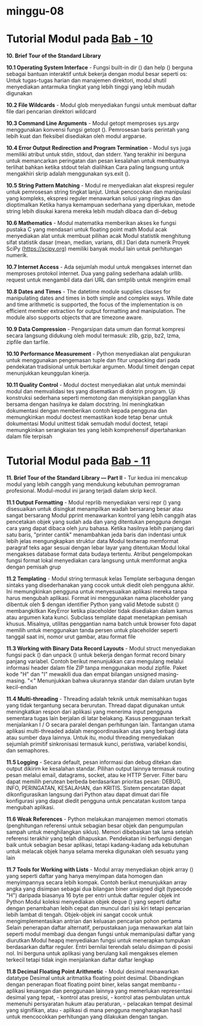 # minggu-08

# Tutorial Modul pada [Bab - 10](https://docs.python.org/3/tutorial/stdlib.html)

**10. Brief Tour of the Standard Library**
		
**10.1 Operating System Interface**
	   - Fungsi built-in dir () dan help () berguna sebagai bantuan interaktif     		 untuk bekerja dengan modul besar seperti os:
	     Untuk tugas-tugas harian dan manajemen direktori, modul shutil menyediakan antarmuka tingkat yang lebih tinggi yang lebih mudah digunakan

**10.2 File Wildcards**
	   - Modul glob menyediakan fungsi untuk membuat daftar file dari pencarian 		 direktori wildcard

**10.3 Command Line Arguments**
	   - Modul getopt memproses sys.argv menggunakan konvensi fungsi getopt (). 		 Pemrosesan baris perintah yang lebih kuat dan fleksibel disediakan oleh 		 modul argparse.

**10.4 Error Output Redirection and Program Termination**
	   - Modul sys juga memiliki atribut untuk stdin, stdout, dan stderr. Yang 			 terakhir ini berguna 
	     untuk memancarkan peringatan dan pesan kesalahan untuk membuatnya terlihat bahkan ketika stdout telah dialihkan
		 Cara paling langsung untuk mengakhiri skrip adalah menggunakan sys.exit ().

**10.5 String Pattern Matching**
	   - Modul re menyediakan alat ekspresi reguler untuk pemrosesan string tingkat 	 lanjut. 
	     Untuk pencocokan dan manipulasi yang kompleks, ekspresi reguler menawarkan solusi yang ringkas dan dioptimalkan
	     Ketika hanya kemampuan sederhana yang diperlukan, metode string lebih disukai karena mereka lebih mudah dibaca dan di-debug

**10.6 Mathematics**
	   - Modul matematika memberikan akses ke fungsi pustaka C yang mendasari untuk 	 floating point math
	     Modul acak menyediakan alat untuk membuat pilihan acak
		 Modul statistik menghitung sifat statistik dasar (mean, median, varians, dll.) Dari data numerik
		 Proyek SciPy (https://scipy.org) memiliki banyak modul lain untuk perhitungan numerik.

**10.7 Internet Access**
	   - Ada sejumlah modul untuk mengakses internet dan memproses protokol 			 internet. Dua yang paling sederhana adalah urllib.
	     request untuk mengambil data dari URL dan smtplib untuk mengirim email

**10.8 Dates and Times**
	   - The datetime module supplies classes for manipulating dates and times in 		 both simple and complex ways. 
	     While date and time arithmetic is supported, the focus of the implementation is on efficient member extraction for output formatting and manipulation. 
		 The module also supports objects that are timezone aware.

**10.9 Data Compression**
	   - Pengarsipan data umum dan format kompresi secara langsung didukung oleh 		 modul termasuk: zlib, gzip, bz2, lzma, zipfile dan tarfile.

**10.10 Performance Measurement**
	    - Python menyediakan alat pengukuran untuk menggunakan pengemasan tuple dan   fitur unpacking dari pada 
		  pendekatan tradisional untuk bertukar argumen. Modul timeit dengan cepat menunjukkan keunggulan kinerja.

**10.11 Quality Control**
	    - Modul doctest menyediakan alat untuk memindai modul dan memvalidasi tes 	  yang disematkan di doktrin program. 
		  Uji konstruksi sederhana seperti memotong dan menyisipkan panggilan khas bersama dengan hasilnya ke dalam docstring. 
		  Ini meningkatkan dokumentasi dengan memberikan contoh kepada pengguna dan memungkinkan modul doctest memastikan kode tetap benar untuk dokumentasi
		  Modul unittest tidak semudah modul doctest, tetapi memungkinkan serangkaian tes yang lebih komprehensif dipertahankan dalam file terpisah

	  
	  
# Tutorial Modul pada [Bab - 11](https://docs.python.org/3/tutorial/stdlib2.html)

**11. Brief Tour of the Standard Library — Part II**
	  - Tur kedua ini mencakup modul yang lebih canggih yang mendukung kebutuhan 	  pemrograman profesional. 
	    Modul-modul ini jarang terjadi dalam skrip kecil.

**11.1 Output Formatting**
	   - Modul reprlib menyediakan versi repr () yang disesuaikan untuk disingkat 	  menampilkan wadah bersarang besar atau sangat bersarang
	     Modul pprint menawarkan kontrol yang lebih canggih atas pencetakan objek yang sudah ada dan yang ditentukan pengguna dengan cara 
		 yang dapat dibaca oleh juru bahasa. Ketika hasilnya lebih panjang dari satu baris, "printer cantik" menambahkan jeda baris dan indentasi untuk lebih jelas mengungkapkan struktur data
		 Modul textwrap memformat paragraf teks agar sesuai dengan lebar layar yang ditentukan
		 Modul lokal mengakses database format data budaya tertentu. Atribut pengelompokan fungsi format lokal menyediakan cara langsung untuk memformat angka dengan pemisah grup

**11.2 Templating**
	   - Modul string termasuk kelas Template serbaguna dengan sintaks yang 	  		 disederhanakan yang cocok untuk diedit oleh pengguna akhir. 
	     Ini memungkinkan pengguna untuk menyesuaikan aplikasi mereka tanpa harus mengubah aplikasi.
		 Format ini menggunakan nama placeholder yang dibentuk oleh $ dengan identifier Python yang valid
		 Metode substit () membangkitkan KeyError ketika placeholder tidak disediakan dalam kamus atau argumen kata kunci.
		 Subclass template dapat menetapkan pemisah khusus. Misalnya, utilitas penggantian nama batch untuk browser foto dapat memilih 
		 untuk menggunakan tanda persen untuk placeholder seperti tanggal saat ini, nomor urut gambar, atau format file

**11.3 Working with Binary Data Record Layouts**
	   - Modul struct menyediakan fungsi pack () dan unpack () untuk bekerja dengan   format record binary panjang variabel. 
	 	 Contoh berikut menunjukkan cara mengulang melalui informasi header dalam file ZIP tanpa menggunakan modul zipfile. 
	 	 Paket kode "H" dan "I" mewakili dua dan empat bilangan unsigned masing-masing. "<" Menunjukkan bahwa ukurannya standar dan dalam urutan byte kecil-endian

**11.4 Multi-threading**
	   - Threading adalah teknik untuk memisahkan tugas yang tidak tergantung    	  secara berurutan. Thread dapat digunakan untuk meningkatkan respon dari 	  aplikasi 
	     yang menerima input pengguna sementara tugas lain berjalan di latar belakang. Kasus penggunaan terkait menjalankan I / O secara paralel dengan perhitungan lain.
		 Tantangan utama aplikasi multi-threaded adalah mengoordinasikan utas yang berbagi data atau sumber daya lainnya. Untuk itu, modul threading menyediakan 
		 sejumlah primitif sinkronisasi termasuk kunci, peristiwa, variabel kondisi, dan semaphores.
	 
**11.5 Logging**
	   - Secara default, pesan informasi dan debug ditekan dan output dikirim ke 	  kesalahan standar. Pilihan output lainnya termasuk routing pesan melalui 	  email, 
	   	 datagrams, socket, atau ke HTTP Server. Filter baru dapat memilih perutean berbeda berdasarkan prioritas pesan: DEBUG, INFO, PERINGATAN, KESALAHAN, dan KRITIS.
	 	 Sistem pencatatan dapat dikonfigurasikan langsung dari Python atau dapat dimuat dari file konfigurasi yang dapat diedit pengguna untuk pencatatan kustom tanpa mengubah aplikasi.

**11.6 Weak References**
	   - Python melakukan manajemen memori otomatis (penghitungan referensi untuk 	  sebagian besar objek dan pengumpulan sampah untuk menghilangkan siklus). 		 Memori dibebaskan tak lama setelah referensi terakhir yang telah    	  		 dihapuskan.
	 	 Pendekatan ini berfungsi dengan baik untuk sebagian besar aplikasi, tetapi kadang-kadang ada kebutuhan untuk melacak objek hanya selama mereka digunakan oleh sesuatu yang lain

**11.7 Tools for Working with Lists**
	   - Modul array menyediakan objek array () yang seperti daftar yang hanya 	 	  menyimpan data homogen dan menyimpannya secara lebih kompak. 
	 	 Contoh berikut menunjukkan array angka yang disimpan sebagai dua bilangan biner unsigned digit (typecode "H") daripada biasanya 16 byte per entri untuk daftar reguler objek int Python
	 	 Modul koleksi menyediakan objek deque () yang seperti daftar dengan penambahan lebih cepat dan muncul dari sisi kiri tetapi pencarian lebih lambat di tengah. 
	 	 Objek-objek ini sangat cocok untuk mengimplementasikan antrian dan keluasan pencarian pohon pertama
	 	 Selain penerapan daftar alternatif, perpustakaan juga menawarkan alat lain seperti modul membagi dua dengan fungsi untuk memanipulasi daftar yang diurutkan
		 Modul heapq menyediakan fungsi untuk menerapkan tumpukan berdasarkan daftar reguler. 
		 Entri bernilai terendah selalu disimpan di posisi nol. Ini berguna untuk aplikasi yang berulang kali mengakses elemen terkecil tetapi tidak ingin menjalankan daftar daftar lengkap
	
**11.8 Decimal Floating Point Arithmetic**
	   - Modul desimal menawarkan datatype Desimal untuk aritmatika floating point 	  desimal. Dibandingkan dengan penerapan float floating point biner, kelas 	  sangat membantu
	   - aplikasi keuangan dan penggunaan lainnya yang memerlukan representasi 			 desimal yang tepat,
	   - kontrol atas presisi,
	   - kontrol atas pembulatan untuk memenuhi persyaratan hukum atau peraturan,
	   - pelacakan tempat desimal yang signifikan, atau
	   - aplikasi di mana pengguna mengharapkan hasil untuk mencocokkan perhitungan 	 yang dilakukan dengan tangan.

